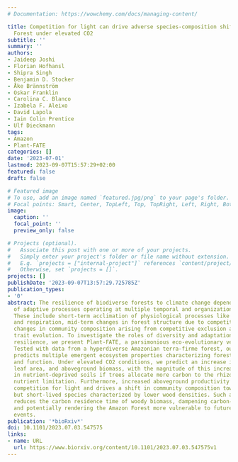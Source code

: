 ```yaml
---
# Documentation: https://wowchemy.com/docs/managing-content/

title: Competition for light can drive adverse species-composition shifts in the Amazon
  Forest under elevated CO2
subtitle: ''
summary: ''
authors:
- Jaideep Joshi
- Florian Hofhansl
- Shipra Singh
- Benjamin D. Stocker
- Åke Brännström
- Oskar Franklin
- Carolina C. Blanco
- Izabela F. Aleixo
- David Lapola
- Iain Colin Prentice
- Ulf Dieckmann
tags:
- Amazon
- Plant-FATE
categories: []
date: '2023-07-01'
lastmod: 2023-09-07T15:57:29+02:00
featured: false
draft: false

# Featured image
# To use, add an image named `featured.jpg/png` to your page's folder.
# Focal points: Smart, Center, TopLeft, Top, TopRight, Left, Right, BottomLeft, Bottom, BottomRight.
image:
  caption: ''
  focal_point: ''
  preview_only: false

# Projects (optional).
#   Associate this post with one or more of your projects.
#   Simply enter your project's folder or file name without extension.
#   E.g. `projects = ["internal-project"]` references `content/project/deep-learning/index.md`.
#   Otherwise, set `projects = []`.
projects: []
publishDate: '2023-09-07T13:57:29.725785Z'
publication_types:
- '0'
abstract: The resilience of biodiverse forests to climate change depends on an interplay
  of adaptive processes operating at multiple temporal and organizational scales.
  These include short-term acclimation of physiological processes like photosynthesis
  and respiration, mid-term changes in forest structure due to competition, and long-term
  changes in community composition arising from competitive exclusion and genetic
  trait evolution. To investigate the roles of diversity and adaptation for forest
  resilience, we present Plant-FATE, a parsimonious eco-evolutionary vegetation model.
  Tested with data from a hyperdiverse Amazonian terra-firme forest, our model accurately
  predicts multiple emergent ecosystem properties characterizing forest structure
  and function. Under elevated CO2 conditions, we predict an increase in productivity,
  leaf area, and aboveground biomass, with the magnitude of this increase declining
  in nutrient-deprived soils if trees allocate more carbon to the rhizosphere to overcome
  nutrient limitation. Furthermore, increased aboveground productivity leads to greater
  competition for light and drives a shift in community composition towards fast-growing
  but short-lived species characterized by lower wood densities. Such a transition
  reduces the carbon residence time of woody biomass, dampening carbon-sink strength
  and potentially rendering the Amazon Forest more vulnerable to future climatic extreme
  events.
publication: '*bioRxiv*'
doi: 10.1101/2023.07.03.547575
links:
- name: URL
  url: https://www.biorxiv.org/content/10.1101/2023.07.03.547575v1
---
```

